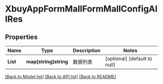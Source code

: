 # XbuyAppFormMallFormMallConfigAllRes

## Properties
Name | Type | Description | Notes
------------ | ------------- | ------------- | -------------
**List** | **map[string]string** | 数据列表 | [optional] [default to null]

[[Back to Model list]](../README.md#documentation-for-models) [[Back to API list]](../README.md#documentation-for-api-endpoints) [[Back to README]](../README.md)

